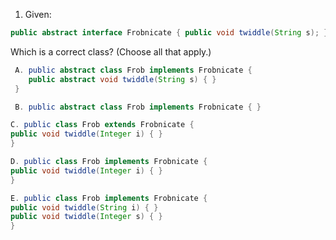 1. Given:
```java
public abstract interface Frobnicate { public void twiddle(String s); }
```
Which is a correct class? (Choose all that apply.)
```java
 A. public abstract class Frob implements Frobnicate {
    public abstract void twiddle(String s) { }
 }
```
```java 
 B. public abstract class Frob implements Frobnicate { }
```
```java
C. public class Frob extends Frobnicate {
public void twiddle(Integer i) { }
}
```
```java
D. public class Frob implements Frobnicate {
public void twiddle(Integer i) { }
}
```
```java
E. public class Frob implements Frobnicate {
public void twiddle(String i) { }
public void twiddle(Integer s) { }
}
```

